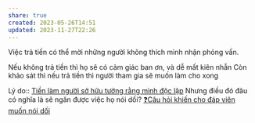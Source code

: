 ```yaml
---
share: true
created: 2023-05-26T14:51
updated: 2023-11-27T22:26
---
```

Việc trả tiền có thể mời những người không thích mình nhận phỏng vấn. 


Nếu không trả tiền thì họ sẽ có cảm giác ban ơn, và dễ mất kiên nhẫn
Còn khảo sát thì nếu trả tiền thì người tham gia sẽ muốn làm cho xong

Lý do:: [Tiền làm người sở hữu tưởng rằng mình độc lập](../../../../../Kinh%20t%E1%BA%BF.%20T%C3%A2m%20l%C3%BD%20h%E1%BB%8Dc%20qu%E1%BA%A3n%20l%C3%BD%20v%C3%A0%20lao%20%C4%91%E1%BB%99ng/Kinh%20t%E1%BA%BF/Kinh%20t%E1%BA%BF%20h%E1%BB%8Dc%20t%C3%A2m%20l%C3%BD/Ti%E1%BB%81n%20l%C3%A0m%20ng%C6%B0%E1%BB%9Di%20s%E1%BB%9F%20h%E1%BB%AFu%20t%C6%B0%E1%BB%9Fng%20r%E1%BA%B1ng%20m%C3%ACnh%20%C4%91%E1%BB%99c%20l%E1%BA%ADp.md)
Nhưng điều đó đâu có nghĩa là sẽ ngăn được việc họ nói dối? [❓Câu hỏi khiến cho đáp viên muốn nói dối](./%E2%9D%93C%C3%A2u%20h%E1%BB%8Fi%20khi%E1%BA%BFn%20cho%20%C4%91%C3%A1p%20vi%C3%AAn%20mu%E1%BB%91n%20n%C3%B3i%20d%E1%BB%91i.md)